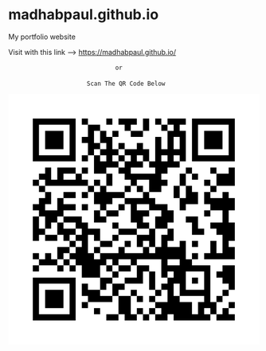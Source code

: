 # madhabpaul.github.io
My portfolio website

Visit with this link --> https://madhabpaul.github.io/

                                  or
                          
                          Scan The QR Code Below
                          
<img src="madhab.png">

